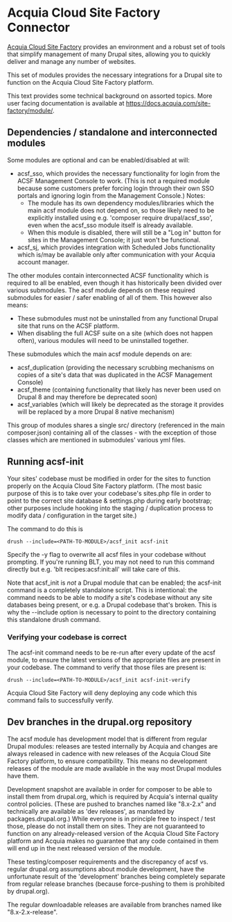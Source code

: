 Acquia Cloud Site Factory Connector
===================================

[Acquia Cloud Site Factory](http://www.acquia.com/products-services/acquia-cloud-site-factory)
provides an environment and a robust set of tools that simplify management of
many Drupal sites, allowing you to quickly deliver and manage any number of
websites.

This set of modules provides the necessary integrations for a Drupal site to
function on the Acquia Cloud Site Factory platform.

This text provides some technical background on assorted topics. More user
facing documentation is available at https://docs.acquia.com/site-factory/module/.


Dependencies / standalone and interconnected modules
----------------------------------------------------

Some modules are optional and can be enabled/disabled at will:

* acsf_sso, which provides the necessary functionality for login from the
  ACSF Management Console to work. (This is not a required module because some
  customers prefer forcing login through their own SSO portals and ignoring
  login from the Management Console.) Notes:
  - The module has its own dependency modules/libraries which the main acsf
    module does not depend on, so those likely need to be explicitly installed
    using e.g. 'composer require drupal/acsf_sso', even when the acsf_sso
    module itself is already available.
  - When this module is disabled, there will still be a "Log in" button for
    sites in the Management Console; it just won't be functional.
* acsf_sj, which provides integration with Scheduled Jobs functionality which
  is/may be available only after communication with your Acquia account manager.

The other modules contain interconnected ACSF functionality which is required
to all be enabled, even though it has historically been divided over various
submodules. The acsf module depends on these required submodules for easier /
safer enabling of all of them. This however also means:
- These submodules must not be uninstalled from any functional Drupal site
  that runs on the ACSF platform.
- When disabling the full ACSF suite on a site (which does not happen often),
  various modules will need to be uninstalled together.

These submodules which the main acsf module depends on are:

* acsf_duplication (providing the necessary scrubbing mechanisms on copies of
  a site's data that was duplicated in the ACSF Management Console)
* acsf_theme (containing functionality that likely has never been used on
  Drupal 8 and may therefore be deprecated soon)
* acsf_variables (which will likely be deprecated as the storage it provides
  will be replaced by a more Drupal 8 native mechanism)

This group of modules shares a single src/ directory (referenced in the main
composer.json) containing all of the classes - with the exception of those
classes which are mentioned in submodules' various yml files.


Running acsf-init
-----------------

Your sites' codebase must be modified in order for the sites to function
properly on the Acquia Cloud Site Factory platform. (The most basic purpose of
this is to take over your codebase's sites.php file in order to point to the
correct site database & settings.php during early bootstrap; other purposes
include hooking into the staging / duplication process to modify data /
configuration in the target site.)

The command to do this is
```
drush --include=<PATH-TO-MODULE>/acsf_init acsf-init
```
Specify the -y flag to overwrite all acsf files in your codebase without
prompting. If you're running BLT, you may not need to run this command directly
but e.g. 'blt recipes:acsf:init:all' will take care of this.

Note that acsf_init is *not* a Drupal module that can be enabled; the acsf-init
command is a completely standalone script. This is intentional: the command
needs to be able to modify a site's codebase without any site databases being
present, or e.g. a Drupal codebase that's broken. This is why the --include
option is necessary to point to the directory containing this standalone drush
command.

### Verifying your codebase is correct

The acsf-init command needs to be re-run after every update of the acsf module,
to ensure the latest versions of the appropriate files are present in your
codebase. The command to verify that those files are present is:
```
drush --include=<PATH-TO-MODULE>/acsf_init acsf-init-verify
```
Acquia Cloud Site Factory will deny deploying any code which this command fails
to successfully verify.


Dev branches in the drupal.org repository
-----------------------------------------

The acsf module has development model that is different from regular Drupal
modules: releases are tested internally by Acquia and changes are always
released in cadence with new releases of the Acquia Cloud Site Factory platform,
to ensure compatibility. This means no development releases of the module are
made available in the way most Drupal modules have them.

Development snapshot are available in order for composer to be able to install
them from drupal.org, which is required by Acquia's internal quality control
policies. (These are pushed to branches named like "8.x-2.x" and technically
are available as 'dev releases', as mandated by packages.drupal.org.) While
everyone is in principle free to inspect / test those, please do not install
them on sites. They are not guaranteed to function on any already-released
version of the Acquia Cloud Site Factory platform and Acquia makes no guarantee
that any code contained in them will end up in the next released version of the
module.

These testing/composer requirements and the discrepancy of acsf vs. regular
drupal.org assumptions about module development, have the unfortunate result of
the 'development' branches being completely separate from regular release
branches (because force-pushing to them is prohibited by drupal.org).

The regular downloadable releases are available from branches named like
"8.x-2.x-release".
